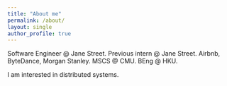 ```yaml
---
title: "About me"
permalink: /about/
layout: single
author_profile: true
---
```



Software Engineer @ Jane Street. Previous intern @ Jane Street. Airbnb, ByteDance, Morgan Stanley. MSCS @ CMU. BEng @ HKU.

I am interested in distributed systems.

